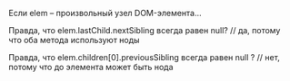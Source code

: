 Если elem – произвольный узел DOM-элемента…

Правда, что elem.lastChild.nextSibling всегда равен null?
// да, потому что оба метода используют ноды

Правда, что elem.children[0].previousSibling всегда равен null ?
// нет, потому что до элемента может быть нода
